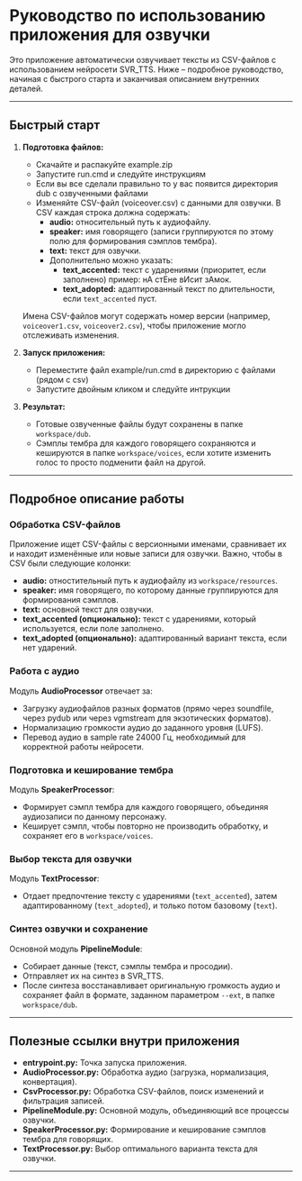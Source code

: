 # Руководство по использованию приложения для озвучки

Это приложение автоматически озвучивает тексты из CSV-файлов с использованием нейросети SVR_TTS. Ниже – подробное руководство, начиная с быстрого старта и заканчивая описанием внутренних деталей.

---

## Быстрый старт

1. **Подготовка файлов:**
   - Скачайте и распакуйте example.zip
   - Запустите run.cmd и следуйте инструкциям
   - Если вы все сделали правильно то у вас появится директория dub с озвученными файлами
   - Изменяйте CSV-файл (voiceover.csv) с данными для озвучки. В CSV каждая строка должна содержать:
     - **audio:** относительный путь к аудиофайлу.
     - **speaker:** имя говорящего (записи группируются по этому полю для формирования сэмплов тембра).
     - **text:** текст для озвучки.
     - Дополнительно можно указать:
       - **text_accented:** текст с ударениями (приоритет, если заполнено) пример: нА стЕне вИсит зАмок.
       - **text_adopted:** адаптированный текст по длительности, если `text_accented` пуст.

   Имена CSV-файлов могут содержать номер версии (например, `voiceover1.csv`, `voiceover2.csv`), чтобы приложение могло отслеживать изменения.

2. **Запуск приложения:**
   - Переместите файл example/run.cmd в директорию с файлами (рядом с csv)
   - Запустите двойным кликом и следуйте интрукции

3. **Результат:**
   - Готовые озвученные файлы будут сохранены в папке `workspace/dub`.
   - Сэмплы тембра для каждого говорящего сохраняются и кешируются в папке `workspace/voices`, если хотите изменить голос то просто подменити файл на другой.

---

## Подробное описание работы

### Обработка CSV-файлов

Приложение ищет CSV-файлы с версионными именами, сравнивает их и находит изменённые или новые записи для озвучки. Важно, чтобы в CSV были следующие колонки:

- **audio:** отностительный путь к аудиофайлу из `workspace/resources`.
- **speaker:** имя говорящего, по которому данные группируются для формирования сэмплов.
- **text:** основной текст для озвучки.
- **text_accented (опционально):** текст с ударениями, который используется, если поле заполнено.
- **text_adopted (опционально):** адаптированный вариант текста, если нет ударений.

### Работа с аудио

Модуль **AudioProcessor** отвечает за:
- Загрузку аудиофайлов разных форматов (прямо через soundfile, через pydub или через vgmstream для экзотических форматов).
- Нормализацию громкости аудио до заданного уровня (LUFS).
- Перевод аудио в sample rate 24000 Гц, необходимый для корректной работы нейросети.

### Подготовка и кеширование тембра

Модуль **SpeakerProcessor**:
- Формирует сэмпл тембра для каждого говорящего, объединяя аудиозаписи по данному персонажу.
- Кеширует сэмпл, чтобы повторно не производить обработку, и сохраняет его в `workspace/voices`.

### Выбор текста для озвучки

Модуль **TextProcessor**:
- Отдает предпочтение тексту с ударениями (`text_accented`), затем адаптированному (`text_adopted`), и только потом базовому (`text`).

### Синтез озвучки и сохранение

Основной модуль **PipelineModule**:
- Собирает данные (текст, сэмплы тембра и просодии).
- Отправляет их на синтез в SVR_TTS.
- После синтеза восстанавливает оригинальную громкость аудио и сохраняет файл в формате, заданном параметром `--ext`, в папке `workspace/dub`.

---

## Полезные ссылки внутри приложения

- **entrypoint.py:** Точка запуска приложения.
- **AudioProcessor.py:** Обработка аудио (загрузка, нормализация, конвертация).
- **CsvProcessor.py:** Обработка CSV-файлов, поиск изменений и фильтрация записей.
- **PipelineModule.py:** Основной модуль, объединяющий все процессы озвучки.
- **SpeakerProcessor.py:** Формирование и кеширование сэмплов тембра для говорящих.
- **TextProcessor.py:** Выбор оптимального варианта текста для озвучки.

---

